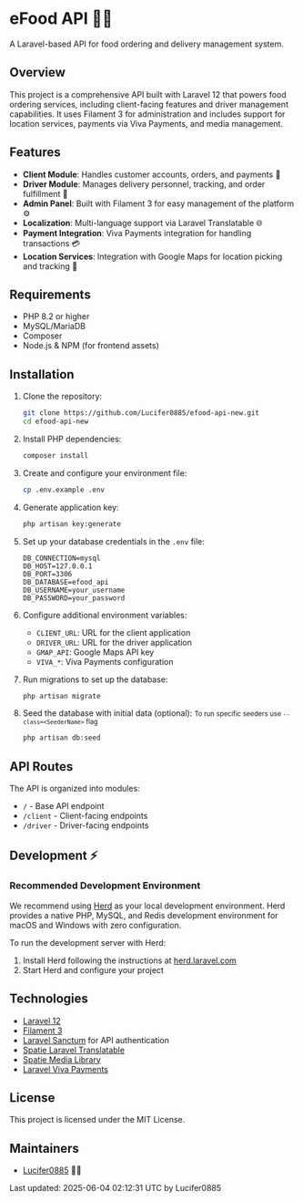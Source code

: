 # eFood API 🍔🚚

A Laravel-based API for food ordering and delivery management system.

## Overview

This project is a comprehensive API built with Laravel 12 that powers food ordering services, including client-facing features and driver management capabilities. It uses Filament 3 for administration and includes support for location services, payments via Viva Payments, and media management.

## Features

- **Client Module**: Handles customer accounts, orders, and payments 👤
- **Driver Module**: Manages delivery personnel, tracking, and order fulfillment 🚗
- **Admin Panel**: Built with Filament 3 for easy management of the platform ⚙️
- **Localization**: Multi-language support via Laravel Translatable 🌐
- **Payment Integration**: Viva Payments integration for handling transactions 💳
- **Location Services**: Integration with Google Maps for location picking and tracking 📍

## Requirements

- PHP 8.2 or higher
- MySQL/MariaDB
- Composer
- Node.js & NPM (for frontend assets)

## Installation

1. Clone the repository:
   ```bash
   git clone https://github.com/Lucifer0885/efood-api-new.git
   cd efood-api-new
   ```

2. Install PHP dependencies:
   ```bash
   composer install
   ```

3. Create and configure your environment file:
   ```bash
   cp .env.example .env
   ```

4. Generate application key:
   ```bash
   php artisan key:generate
   ```

5. Set up your database credentials in the `.env` file:
   ```
   DB_CONNECTION=mysql
   DB_HOST=127.0.0.1
   DB_PORT=3306
   DB_DATABASE=efood_api
   DB_USERNAME=your_username
   DB_PASSWORD=your_password
   ```

6. Configure additional environment variables:
   - `CLIENT_URL`: URL for the client application
   - `DRIVER_URL`: URL for the driver application
   - `GMAP_API`: Google Maps API key
   - `VIVA_*`: Viva Payments configuration

7. Run migrations to set up the database:
   ```bash
   php artisan migrate
   ```

8. Seed the database with initial data (optional):
    <small>To run specific seeders use `--class=<SeederName>` flag </small>
   ```bash
   php artisan db:seed
   ```

## API Routes

The API is organized into modules:

- `/` - Base API endpoint
- `/client` - Client-facing endpoints
- `/driver` - Driver-facing endpoints

## Development ⚡

### Recommended Development Environment

We recommend using [Herd](https://herd.laravel.com/) as your local development environment. Herd provides a native PHP, MySQL, and Redis development environment for macOS and Windows with zero configuration.

To run the development server with Herd:

1. Install Herd following the instructions at [herd.laravel.com](https://herd.laravel.com/)
2. Start Herd and configure your project

## Technologies

- [Laravel 12](https://laravel.com)
- [Filament 3](https://filamentphp.com)
- [Laravel Sanctum](https://laravel.com/docs/sanctum) for API authentication
- [Spatie Laravel Translatable](https://github.com/spatie/laravel-translatable)
- [Spatie Media Library](https://github.com/spatie/laravel-medialibrary)
- [Laravel Viva Payments](https://github.com/sebdesign/laravel-viva-payments)

## License

This project is licensed under the MIT License.

## Maintainers

- [Lucifer0885](https://github.com/Lucifer0885) 👨‍💻

Last updated: 2025-06-04 02:12:31 UTC by Lucifer0885
